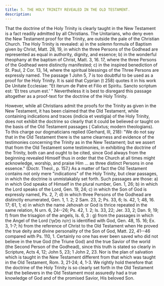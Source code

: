 ```yaml
---
title: 5. THE HOLY TRINITY REVEALED IN THE OLD TESTAMENT.
description: 
---
```


That the doctrine of the Holy Trinity is clearly taught in the New Testament is a fact readily admitted by all Christians. The Unitarians, who deny even the New Testament proof for the Trinity, are outside the pale of the Christian Church. The Holy Trinity is revealed: a) in the solemn formula of Baptism given by Christ, Matt. 28, 19, in which the three Persons of the Godhead are represented as equal in authority, dignity, and essence; b) in the wonderful theophany at the baptism of Christ, Matt. 3, 16. 17, where the three Persons of the Godhead were distinctly manifested; c) in the inspired benediction of St. Paul, 2 Cor. 13, 14, where the spiritual blessings of the Three Persons are expressly named. The passage 1 John 5, 7 is too doubtful to be used as a proof for the Holy Trinity. It is said that Cyprian (t 258) quotes it in his work De Unitate Ecclesiae: "Et iterum de Patre et Filio et Spiritu. Sancto scriptum est: 'Et tres unum est.' " Nevertheless it is best to disregard this passage altogether as a proof-text for the doctrine of the Holy Trinity.

However, while all Christians admit the proofs for the Trinity as given in the New Testament, it has been claimed that the Old Testament, while containing indications and traces (indicia et vestigia) of the Holy Trinity, does not exhibit the doctrine so clearly that it could be believed or taught on the basis of the Old Testament passages ( Calixtus; modern theologians). To this charge our dogmaticians replied (Gerhard, III, 218): "We do not say that in the Old Testament there is the same clearness and evidence of the testimonies concerning the Trinity as in the New Testament; but we assert that from the Old Testament some testimonies, in exhibiting the doctrine of the Trinity, both can and ought to be cited, since God always from the beginning revealed Himself thus in order that the Church at all times might acknowledge, worship, and praise Him ... as three distinct Persons in one essence." (Doctr. Theol., p. 157.) As a matter of fact the Old Testament contains not only mere "indications" of the Holy Trinity, but clear passages, in which the doctrine is unmistakably set forth. Such passages are those: a) in which God speaks of Himself in the plural number, Gen. 1, 26; b) in which the Lord speaks of the Lord, Gen. 19, 24; c) in which the Son of God is expressly named, Ps. 2, 7; d) in which three Persons of the Godhead are distinctly enumerated, Gen. 1, 1. 2; 2 Sam. 23, 2; Ps. 33, 6; Is. 42, 1; 48, 16. 17; 61, 1; e) in which the name Jehovah or God is thrice repeated in the same relation, N urn. 6, 24--26; Ps. 42, 1. 2; Is. 33, 22; Jer. 33, 2; Dan. 9, 19; f) from the trisagion of the angels, Is. 6, 3 : g) from the passages in which the Angel of the Lord (יְהוָה מַלְאַךְ) is identified with God, Gen. 48, 15. 16; Ex. 3, 1-7; h) from the reference of Christ to the Old Testament when He proved the true deity and divine personality of the Son of God, Matt. 22, 41--46 compared with Ps. 110, 1. Certainly no one has ever been saved who did not believe in the true God (the Triune God) and the true Savior of the world (the Second Person of the Godhead), since this truth is stated so clearly in Scripture, Acts 4, 12; John 5, 23; 1 John 2, 23. Nor is the plan of salvation which is taught in the New Testament different from that which was taught in the Old Testament, Rom. 3, 21-24; 4, 1-3. We rightly hold therefore that the doctrine of the Holy Trinity is so clearly set forth in the Old Testament that the believers in the Old Testament most assuredly had a true knowledge of God and of the promised Savior, His beloved Son.